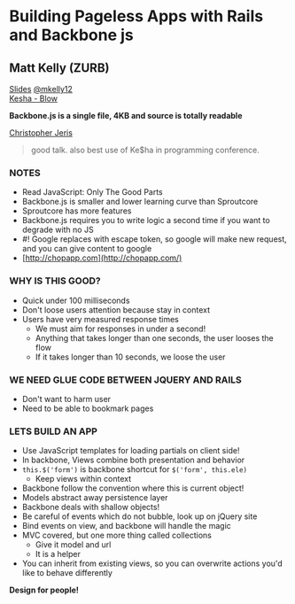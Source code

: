 # Building Pageless Apps with Rails and Backbone js
## Matt Kelly (ZURB)
[Slides](http://assets.en.oreilly.com/1/event/59/Building%20Pageless%20Apps%20with%20Rails%20and%20Backbone%20js%20Presentation.pdf)
[@mkelly12](http://twitter.com/mkelly12)   
[Kesha - Blow](http://www.youtube.com/watch?v=mpzYLM7PWak)  

**Backbone.js is a single file, 4KB and source is totally readable**   

[Christopher Jeris](http://twitter.com/ystael)
> good talk. also best use of Ke$ha in programming conference.

### NOTES
* Read JavaScript: Only The Good Parts
* Backbone.js is smaller and lower learning curve than Sproutcore
* Sproutcore has more features
* Backbone.js requires you to write logic a second time if you want to degrade with no JS
* #! Google replaces with escape token, so google will make new request, and you can give content to google
* [http://chopapp.com](http://chopapp.com/)  

### WHY IS THIS GOOD?
* Quick under 100 milliseconds
* Don't loose users attention because stay in context
* Users have very measured response times
  *   We must aim for responses in under a second!
  *   Anything that takes longer than one seconds, the user looses the flow
  *   If it takes longer than 10 seconds, we loose the user
    
### WE NEED GLUE CODE BETWEEN JQUERY AND RAILS
* Don't want to harm user
* Need to be able to bookmark pages
  
### LETS BUILD AN APP
* Use JavaScript templates for loading partials on client side!
* In backbone, Views combine both presentation and behavior
* `this.$('form')` is backbone shortcut for `$('form', this.ele)`
  *   Keep views within context
* Backbone follow the convention where this is current object!
* Models abstract away persistence layer
* Backbone deals with shallow objects!
* Be careful of events which do not bubble, look up on jQuery site
* Bind events on view, and backbone will handle the magic
* MVC covered, but one more thing called collections
  *   Give it model and url
  *   It is a helper
* You can inherit from existing views, so you can overwrite actions you'd like to behave differently
  
**Design for people!**
